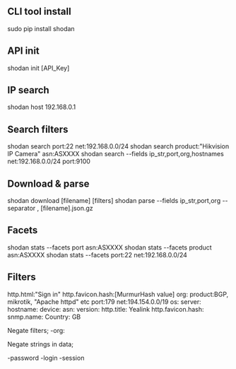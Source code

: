 
## CLI tool install
sudo pip install shodan

## API init
shodan init [API_Key]

## IP search
shodan host 192.168.0.1

## Search filters
shodan search port:22 net:192.168.0.0/24
shodan search product:"Hikvision IP Camera" asn:ASXXXX
shodan search --fields ip_str,port,org,hostnames net:192.168.0.0/24 port:9100

## Download & parse
shodan download [filename] [filters]
shodan parse --fields ip_str,port,org --separator , [filename].json.gz

## Facets
shodan stats --facets port asn:ASXXXX
shodan stats --facets product asn:ASXXXX
shodan stats --facets port:22 net:192.168.0.0/24

## Filters
http.html:"Sign in"
http.favicon.hash:[MurmurHash value]
org:
product:BGP, mikrotik, "Apache httpd" etc
port:179
net:194.154.0.0/19
os:
server:
hostname:
device:
asn:
version:
http.title: Yealink
http.favicon.hash:
snmp.name:
Country: GB

Negate filters;
-org: 

Negate strings in data;

-password
-login
-session



